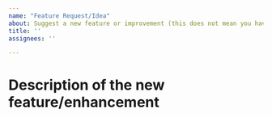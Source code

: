 ```yaml
---
name: "Feature Request/Idea"
about: Suggest a new feature or improvement (this does not mean you have to implement it)
title: ''
assignees: ''

---
```

# Description of the new feature/enhancement

<!-- 
A clear and concise description of what the problem is that the new feature would solve.
Describe why and how a user would use this new functionality (if applicable).
-->
